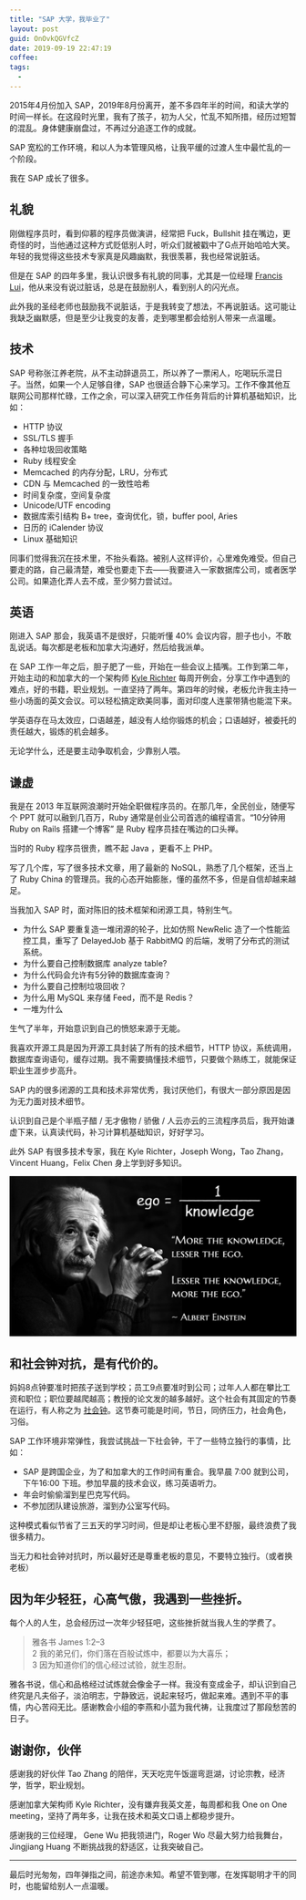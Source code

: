 ```yaml
---
title: "SAP 大学，我毕业了"
layout: post
guid: OnOvkQGVfcZ
date: 2019-09-19 22:47:19
coffee:
tags:
  -
---
```


2015年4月份加入 SAP，2019年8月份离开，差不多四年半的时间，和读大学的时间一样长。在这段时光里，我有了孩子，初为人父，忙乱不知所措，经历过短暂的混乱。身体健康崩盘过，不再过分追逐工作的成就。

SAP 宽松的工作环境，和以人为本管理风格，让我平缓的过渡人生中最忙乱的一个阶段。

我在 SAP 成长了很多。

## 礼貌

刚做程序员时，看到仰慕的程序员做演讲，经常把 Fuck，Bullshit 挂在嘴边，更奇怪的时，当他通过这种方式贬低别人时，听众们就被戳中了G点开始哈哈大笑。年轻的我觉得这些技术专家真是风趣幽默，我很羡慕，我也经常说脏话。

但是在 SAP 的四年多里，我认识很多有礼貌的同事，尤其是一位经理 [Francis Lui](https://www.linkedin.com/in/francislui/?originalSubdomain=ca)，他从来没有说过脏话，总是在鼓励别人，看到别人的闪光点。

此外我的圣经老师也鼓励我不说脏话，于是我转变了想法，不再说脏话。这可能让我缺乏幽默感，但是至少让我变的友善，走到哪里都会给别人带来一点温暖。


## 技术

SAP 号称张江养老院，从不主动辞退员工，所以养了一票闲人，吃喝玩乐混日子。当然，如果一个人足够自律，SAP 也很适合静下心来学习。工作不像其他互联网公司那样忙碌，工作之余，可以深入研究工作任务背后的计算机基础知识，比如：

- HTTP 协议
- SSL/TLS 握手
- 各种垃圾回收策略
- Ruby 线程安全
- Memcached 的内存分配，LRU，分布式
- CDN 与 Memcached 的一致性哈希
- 时间复杂度，空间复杂度
- Unicode/UTF encoding
- 数据库索引结构 B+ tree，查询优化，锁，buffer pool, Aries
- 日历的 iCalender 协议
- Linux 基础知识

同事们觉得我沉在技术里，不抬头看路。被别人这样评价，心里难免难受。但自己要走的路，自己最清楚，难受也要走下去——我要进入一家数据库公司，或者医学公司。如果造化弄人去不成，至少努力尝试过。

## 英语

刚进入 SAP 那会，我英语不是很好，只能听懂 40% 会议内容，胆子也小，不敢乱说话。每次都是老板和加拿大沟通好，然后给我派单。

在 SAP 工作一年之后，胆子肥了一些，开始在一些会议上插嘴。工作到第二年，开始主动的和加拿大的一个架构师 [Kyle Richter](https://www.linkedin.com/in/kyle-richter-3410b511/?originalSubdomain=ca) 每周开例会，分享工作中遇到的难点，好的书籍，职业规划。一直坚持了两年。第四年的时候，老板允许我主持一些小场面的英文会议。可以轻松搞定欧美同事，面对印度人连蒙带猜也能混下来。

学英语存在马太效应，口语越差，越没有人给你锻炼的机会；口语越好，被委托的责任越大，锻炼的机会越多。

无论学什么，还是要主动争取机会，少靠别人喂。


## 谦虚

我是在 2013 年互联网浪潮时开始全职做程序员的。在那几年，全民创业，随便写个 PPT 就可以融到几百万，Ruby 通常是创业公司首选的编程语言。“10分钟用 Ruby on Rails 搭建一个博客” 是 Ruby 程序员挂在嘴边的口头禅。

当时的 Ruby 程序员很贵，瞧不起 Java ，更看不上 PHP。

写了几个库，写了很多技术文章，用了最新的 NoSQL，熟悉了几个框架，还当上了 Ruby China 的管理员。我的心态开始膨胀，懂的虽然不多，但是自信却越来越足。

当我加入 SAP 时，面对陈旧的技术框架和闭源工具，特别生气。

- 为什么 SAP 要重复造一堆闭源的轮子，比如仿照 NewRelic 造了一个性能监控工具，重写了 DelayedJob 基于 RabbitMQ 的后端，发明了分布式的测试系统。
- 为什么要自己控制数据库 analyze table?
- 为什么代码会允许有5分钟的数据库查询？
- 为什么要自己控制垃圾回收？
- 为什么用 MySQL 来存储 Feed，而不是 Redis？
- 一堆为什么

生气了半年，开始意识到自己的愤怒来源于无能。

我喜欢开源工具是因为开源工具封装了所有的技术细节，HTTP 协议，系统调用，数据库查询语句，缓存过期。我不需要搞懂技术细节，只要做个熟练工，就能保证职业生涯步步高升。

SAP 内的很多闭源的工具和技术非常优秀，我讨厌他们，有很大一部分原因是因为无力面对技术细节。

认识到自己是个半瓶子醋 / 无才傲物 / 骄傲 / 人云亦云的三流程序员后，我开始谦虚下来，认真读代码，补习计算机基础知识，好好学习。

此外 SAP 有很多技术专家，我在 Kyle Richter，Joseph Wong，Tao Zhang，Vincent Huang，Felix Chen 身上学到好多知识。

![](/media/files/2019/2019-09-20-ego.jpeg)

## 和社会钟对抗，是有代价的。

妈妈8点钟要准时把孩子送到学校；员工9点要准时到公司；过年人人都在攀比工资和职位；职位要越爬越高；教授的论文发的越多越好。这个社会有其固定的节奏在运行，有人称之为 [社会钟](https://www.jianshu.com/p/ad9c18e67721)。这节奏可能是时间，节日，同侪压力，社会角色，习俗。

SAP 工作环境非常弹性，我尝试挑战一下社会钟，干了一些特立独行的事情，比如：

- SAP 是跨国企业，为了和加拿大的工作时间有重合。我早晨 7:00 就到公司，下午16:00 下班。参加早晨的技术会议，练习英语听力。
- 年会时偷偷溜到星巴克写代码。
- 不参加团队建设旅游，溜到办公室写代码。

这种模式看似节省了三五天的学习时间，但是却让老板心里不舒服，最终浪费了我很多精力。

当无力和社会钟对抗时，所以最好还是尊重老板的意见，不要特立独行。（或者换老板）

## 因为年少轻狂，心高气傲，我遇到一些挫折。

每个人的人生，总会经历过一次年少轻狂吧，这些挫折就当我人生的学费了。

> 雅各书 James 1:2–3  
> 2 我的弟兄们，你们落在百般试炼中，都要以为大喜乐；   
> 3 因为知道你们的信心经过试验，就生忍耐。   

雅各书说，信心和品格经过试炼就会像金子一样。我没有变成金子，却认识到自己终究是凡夫俗子，淡泊明志，宁静致远，说起来轻巧，做起来难。遇到不平的事情，内心苦闷无比。感谢教会小组的李燕和小蓝为我代祷，让我度过了那段愁苦的日子。

## 谢谢你，伙伴

感谢我的好伙伴 Tao Zhang 的陪伴，天天吃完午饭遛弯逛湖，讨论宗教，经济学，哲学，职业规划。

感谢加拿大架构师 Kyle Richter，没有嫌弃我英文差，每周都和我 One on One meeting，坚持了两年多，让我在技术和英文口语上都稳步提升。

感谢我的三位经理， Gene Wu 把我领进门，Roger Wo 尽最大努力给我舞台，Jingjiang Huang 不断挑战我的舒适区，让我突破自己。

---

最后时光匆匆，四年弹指之间，前途亦未知。希望不管到哪，在发挥聪明才干的同时，也能留给别人一点温暖。
